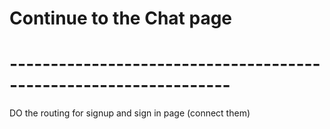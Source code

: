 # Continue to the Chat page 
# -----------------------------------------------------------------
 DO the routing for signup and sign in page (connect them) 
